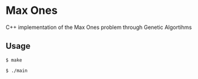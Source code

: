 # Max Ones

C++ implementation of the Max Ones problem through Genetic Algortihms

## Usage
`$ make` 

`$ ./main`
